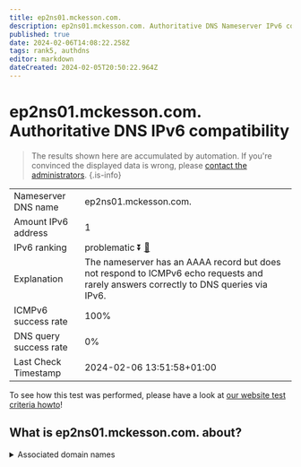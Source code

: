 ```yaml
---
title: ep2ns01.mckesson.com.
description: ep2ns01.mckesson.com. Authoritative DNS Nameserver IPv6 compatibility
published: true
date: 2024-02-06T14:08:22.258Z
tags: rank5, authdns
editor: markdown
dateCreated: 2024-02-05T20:50:22.964Z
---
```


# ep2ns01.mckesson.com. Authoritative DNS IPv6 compatibility

> The results shown here are accumulated by automation. If you're convinced the displayed data is wrong, please [contact the administrators](/howto/chat). 
{.is-info}




|   |   |
| - | - |
| Nameserver DNS name | ep2ns01.mckesson.com.
| Amount IPv6 address | 1
| IPv6 ranking | problematic :arrow_double_down: [🔗](/howto/ranking) |
| Explanation | The nameserver has an AAAA record but does not respond to ICMPv6 echo requests and rarely answers correctly to DNS queries via IPv6. |
| ICMPv6 success rate | 100%|
| DNS query success rate | 0% |
| Last Check Timestamp | 2024-02-06 13:51:58+01:00 |

To see how this test was performed, please have a look at [our website test criteria howto](/howto/testcriteria/authdns)!


## What is ep2ns01.mckesson.com. about?






<details>
<summary>Associated domain names</summary>

www.mckesson.com

</details>

